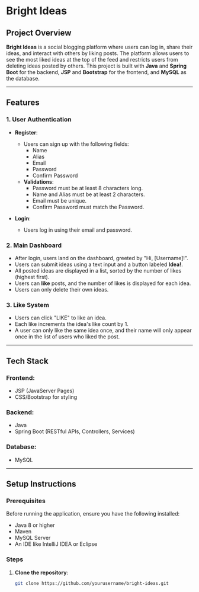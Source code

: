 # Bright Ideas

## Project Overview
**Bright Ideas** is a social blogging platform where users can log in, share their ideas, and interact with others by liking posts. The platform allows users to see the most liked ideas at the top of the feed and restricts users from deleting ideas posted by others. This project is built with **Java** and **Spring Boot** for the backend, **JSP** and **Bootstrap** for the frontend, and **MySQL** as the database.

---

## Features

### 1. **User Authentication**
   - **Register**:
     - Users can sign up with the following fields:
       - Name
       - Alias
       - Email
       - Password
       - Confirm Password
     - **Validations**:
       - Password must be at least 8 characters long.
       - Name and Alias must be at least 2 characters.
       - Email must be unique.
       - Confirm Password must match the Password.

   - **Login**:
     - Users log in using their email and password.

### 2. **Main Dashboard**
   - After login, users land on the dashboard, greeted by "Hi, [Username]!".
   - Users can submit ideas using a text input and a button labeled **Idea!**.
   - All posted ideas are displayed in a list, sorted by the number of likes (highest first).
   - Users can **like** posts, and the number of likes is displayed for each idea.
   - Users can only delete their own ideas.

### 3. **Like System**
   - Users can click "LIKE" to like an idea.
   - Each like increments the idea's like count by 1.
   - A user can only like the same idea once, and their name will only appear once in the list of users who liked the post.

---

## Tech Stack

### Frontend:
- JSP (JavaServer Pages)
- CSS/Bootstrap for styling

### Backend:
- Java
- Spring Boot (RESTful APIs, Controllers, Services)

### Database:
- MySQL

---

## Setup Instructions

### Prerequisites
Before running the application, ensure you have the following installed:
- Java 8 or higher
- Maven
- MySQL Server
- An IDE like IntelliJ IDEA or Eclipse

### Steps
1. **Clone the repository**:
   ```bash
   git clone https://github.com/yourusername/bright-ideas.git
